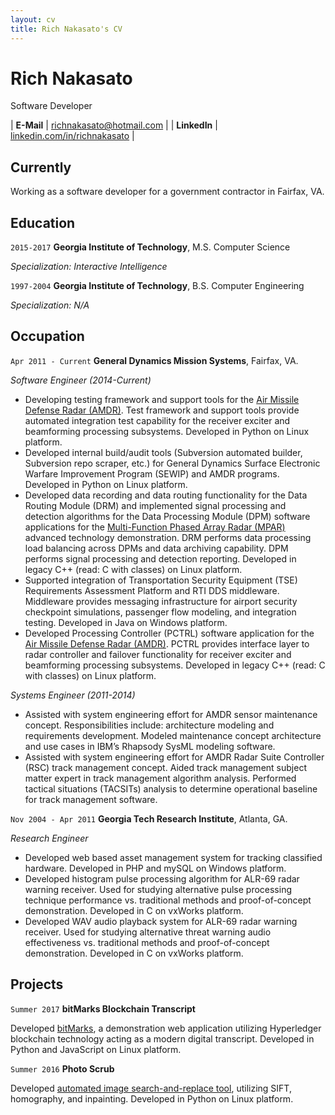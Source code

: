 ```yaml
---
layout: cv
title: Rich Nakasato's CV
---
```


# Rich Nakasato

Software Developer

| __E-Mail__   | [richnakasato@hotmail.com](mailto:richnakasato@hotmail.com)          |
| __LinkedIn__ | [linkedin.com/in/richnakasato](https://linkedin.com/in/richnakasato) |


## Currently

Working as a software developer for a government contractor in Fairfax, VA.


## Education

`2015-2017`
__Georgia Institute of Technology__, M.S. Computer Science

_Specialization: Interactive Intelligence_

`1997-2004`
__Georgia Institute of Technology__, B.S. Computer Engineering

_Specialization: N/A_


## Occupation

`Apr 2011 - Current`
__General Dynamics Mission Systems__, Fairfax, VA.

_Software Engineer (2014-Current)_

- Developing testing framework and support tools for the [Air Missile Defense Radar (AMDR)](https://www.raytheon.com/capabilities/products/amdr). Test framework and support tools provide automated integration test capability for the receiver exciter and beamforming processing subsystems.  Developed in Python on Linux platform.
- Developed internal build/audit tools (Subversion automated builder, Subversion repo scraper, etc.) for General Dynamics Surface Electronic Warfare Improvement Program (SEWIP) and AMDR programs. Developed in Python on Linux platform.
- Developed data recording and data routing functionality for the Data Routing Module (DRM) and implemented signal processing and detection algorithms for the Data Processing Module (DPM) software applications for the [Multi-Function Phased Array Radar (MPAR)](https://www.nssl.noaa.gov/tools/radar/atd/) advanced technology demonstration. DRM performs data processing load balancing across DPMs and data archiving capability. DPM performs signal processing and detection reporting. Developed in legacy C++ (read: C with classes) on Linux platform.
- Supported integration of Transportation Security Equipment (TSE) Requirements Assessment Platform and RTI DDS middleware. Middleware provides messaging infrastructure for airport security checkpoint simulations, passenger flow modeling, and integration testing. Developed in Java on Windows platform.
- Developed Processing Controller (PCTRL) software application for the [Air Missile Defense Radar (AMDR)](https://www.raytheon.com/capabilities/products/amdr). PCTRL provides interface layer to radar controller and failover functionality for receiver exciter and beamforming processing subsystems. Developed in legacy C++ (read: C with classes) on Linux platform.

_Systems Engineer (2011-2014)_

- Assisted with system engineering effort for AMDR sensor maintenance concept. Responsibilities include: architecture modeling and requirements development. Modeled maintenance concept architecture and use cases in IBM’s Rhapsody SysML modeling software.
- Assisted with system engineering effort for AMDR Radar Suite Controller (RSC) track management concept. Aided track management subject matter expert in track management algorithm analysis. Performed tactical situations (TACSITs) analysis to determine operational baseline for track management software.


`Nov 2004 - Apr 2011`
__Georgia Tech Research Institute__, Atlanta, GA.

_Research Engineer_

- Developed web based asset management system for tracking classified hardware. Developed in PHP and mySQL on Windows platform.
- Developed histogram pulse processing algorithm for ALR-69 radar warning receiver. Used for studying alternative pulse processing technique performance vs. traditional methods and proof-of-concept demonstration. Developed in C on vxWorks platform.
- Developed WAV audio playback system for ALR-69 radar warning receiver. Used for studying alternative threat warning audio effectiveness vs. traditional methods and proof-of-concept demonstration. Developed in C on vxWorks platform.


## Projects

`Summer 2017` __bitMarks Blockchain Transcript__

Developed [bitMarks](https://youtu.be/hWApEBhrqS4), a demonstration web application utilizing Hyperledger blockchain technology acting as a modern digital transcript. Developed in Python and JavaScript on Linux platform.


`Summer 2016` __Photo Scrub__

Developed [automated image search-and-replace tool](https://goo.gl/xjVtjF), utilizing SIFT, homography, and inpainting. Developed in Python on Linux platform.
